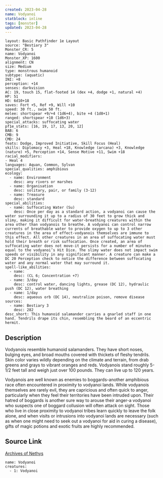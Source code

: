 ```yaml
---
created: 2023-04-28
name: Vodyanoi
statblock: inline
tags: [monster]
updated: 2023-04-28
---
```

```statblock
layout: Basic Pathfinder 1e Layout
source: "Bestiary 3"
Monster_CR: 5
name: Vodyanoi
Monster_XP: 1600
alignment: CN
size: Medium
type: monstrous humanoid
subtype: (aquatic)
INI: +8
perception: +14
senses: darkvision
AC: 19, touch 15, flat-footed 14 (dex +4, dodge +1, natural +4)
HP: 51
HD: 6d10+18
saves: Fort +5, Ref +9, Will +10
speed: 30 ft., swim 50 ft.
melee: shortspear +9/+4 (1d6+4), bite +4 (1d8+1)
ranged: shortspear +10 (1d6+3)
special_attacks: suffocating water
pf1e_stats: [16, 19, 17, 13, 20, 12]
BAB: 6
CMB: 9
CMD: 24
feats: Dodge, Improved Initiative, Skill Focus (Heal)
skills: Diplomacy +3, Heal +18, Knowledge (arcana) +3, Knowledge (nature) +5, Perception +14, Sense Motive +11, Swim +18
racial_modifiers:
- Heal 4
languages: Aquan, Common, Sylvan
special_qualities: amphibious
ecology:
  - name: Environment
    desc: any rivers or marshes
  - name: Organisation
    desc: solitary, pair, or family (3-12)
  - name: Treasure
    desc: standard
special_abilities:
  - name: Suffocating Water (Su)
    desc: Once per day as a standard action, a vodyanoi can cause the water surrounding it up to a radius of 30 feet to grow thick and slimy, making it difficult for water-breathing creatures within the area other than vodyanois to breathe. A vodyanoi can control narrow currents of breathable water to provide oxygen to up to 3 other creatures in the area of effect-vodyanois themselves are immune to this effect. All other creatures in an area of suffocating water must hold their breath or risk suffocation. Once created, an area of suffocating water does not move-it persists for a number of minutes equal to the vodyanoi’s Hit Dice. The slimy water does not impact swim speeds or visibility in any significant manner. A creature can make a DC 20 Perception check to notice the difference between suffocating water and any normal water that may surround it.
spell-like_abilities:
  - name:
    desc: (CL 6; Concentration +7)
  - name: 3/day
    desc: control water, dancing lights, grease (DC 12), hydraulic push (DC 12), water breathing
  - name: 1/day
    desc: aqueous orb (DC 14), neutralize poison, remove disease
sources:
  - name: Bestiary 3
    desc: 282
desc_short: This humanoid salamander carries a gnarled staff in one hand. Tendrils drape its chin, resembling the beard of an eccentric hermit.
```
## Description
Vodyanois resemble humanoid salamanders. They have short noses, bulging eyes, and broad mouths covered with thickets of fleshy tendrils. Skin color varies wildly depending on the climate and terrain, from drab greens and grays to vibrant oranges and reds. Vodyanois stand roughly 5-1/2 feet tall and weigh just over 100 pounds. They can live up to 120 years.

Vodyanois are well known as enemies to boggards-another amphibious race often encountered in proximity to vodyanoi lands. While vodyanois themselves are rarely evil, they are capricious and often quick to anger, particularly when they feel their territories have been intruded upon. Their hatred of boggards is another sure way to arouse their anger-a vodyanoi who suspects one of boggard collusion will often attack on sight. Those who live in close proximity to vodyanoi tribes learn quickly to leave the folk alone, and when visits or intrusions into vodyanoi lands are necessary (such as when one might need to seek out a vodyanoi for aid in curing a disease), gifts of magic potions and exotic fruits are highly recommended.
## Source Link
[Archives of Nethys](https://aonprd.com/MonsterDisplay.aspx?ItemName=Vodyanoi)
```encounter-table
name: Vodyanoi
creatures:
  - 1: Vodyanoi
```
